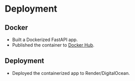 # Deployment

## Docker
- Built a Dockerized FastAPI app.
- Published the container to [Docker Hub](https://hub.docker.com/u/username).

## Deployment
- Deployed the containerized app to Render/DigitalOcean.
